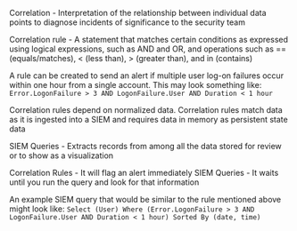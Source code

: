 Correlation - Interpretation of the relationship between individual data points to diagnose incidents of significance to the security team

Correlation rule - A statement that matches certain conditions as expressed using logical expressions, such as AND and OR, and operations such as == (equals/matches), < (less than), > (greater than), and in (contains)

A rule can be created to send an alert if multiple user log-on failures occur within one hour from a single account. This may look something like:
`Error.LogonFailure > 3 AND LogonFailure.User AND Duration < 1 hour`

Correlation rules depend on normalized data. Correlation rules match data as it is ingested into a SIEM and requires data in memory as persistent state data

SIEM Queries - Extracts records from among all the data stored for review or to show as a visualization

Correlation Rules - It will flag an alert immediately
SIEM Queries - It waits until you run the query and look for that information

An example SIEM query that would be similar to the rule mentioned above might look like:
`Select (User) Where (Error.LogonFailure > 3 AND LogonFailure.User AND Duration < 1 hour) Sorted By (date, time)`

